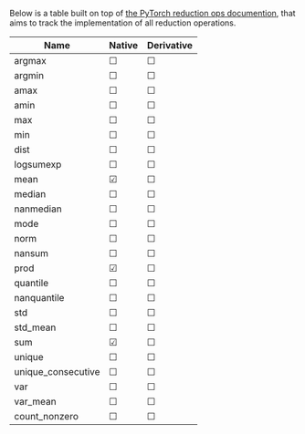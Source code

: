Below is a table built on top of [the PyTorch reduction ops documention](https://pytorch.org/docs/master/torch.html#reduction-ops), that aims to track the implementation of all reduction operations.

| Name | Native | Derivative |
| ---- | ------ | ---------- |
| argmax |&#9744;|&#9744;|
| argmin |&#9744;|&#9744;|
| amax |&#9744;|&#9744;|
| amin |&#9744;|&#9744;|
| max |&#9744;|&#9744;|
| min |&#9744;|&#9744;|
| dist |&#9744;|&#9744;|
| logsumexp |&#9744;|&#9744;|
| mean |&#9745;|&#9744;|
| median |&#9744;|&#9744;|
| nanmedian |&#9744;|&#9744;|
| mode |&#9744;|&#9744;|
| norm |&#9744;|&#9744;|
| nansum |&#9744;|&#9744;|
| prod |&#9745;|&#9744;|
| quantile |&#9744;|&#9744;|
| nanquantile |&#9744;|&#9744;|
| std |&#9744;|&#9744;|
| std_mean |&#9744;|&#9744;|
| sum |&#9745;|&#9744;|
| unique |&#9744;|&#9744;|
| unique_consecutive |&#9744;|&#9744;|
| var |&#9744;|&#9744;|
| var_mean |&#9744;|&#9744;|
| count_nonzero |&#9744;|&#9744;|
